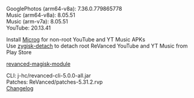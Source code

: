GooglePhotos (arm64-v8a): 7.36.0.779865778  
Music (arm64-v8a): 8.05.51  
Music (arm-v7a): 8.05.51  
YouTube: 20.13.41  

Install [Microg](https://github.com/ReVanced/GmsCore/releases) for non-root YouTube and YT Music APKs  
Use [zygisk-detach](https://github.com/j-hc/zygisk-detach) to detach root ReVanced YouTube and YT Music from Play Store  

[revanced-magisk-module](https://github.com/j-hc/revanced-magisk-module)
  
CLI: j-hc/revanced-cli-5.0.0-all.jar  
Patches: ReVanced/patches-5.31.2.rvp  
[Changelog](https://github.com/ReVanced/revanced-patches/releases/tag/v5.31.2)  
